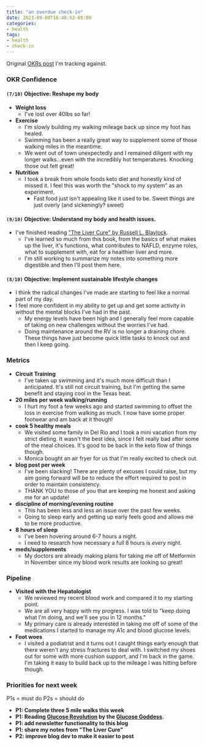 ```yaml
---
title: "an overdue check-in"
date: 2023-09-08T16:48:52-05:00
categories:
- health
tags:
- health
- check-in
---
```




Original [OKRs post](/posts/2023-08-11-okr-grids-for-health/) I'm tracking against.


### OKR Confidence

#### `(7/10)` Objective: Reshape my body
  - **Weight loss**
    - I've lost over 40lbs so far!
  - **Exercise**
    - I'm slowly building my walking mileage back up since my foot has healed.
    - Swimming has been a really great way to supplement some of those walking miles in the meantime.
    - We went out of town unexpectedly and I remained diligent with my longer walks...even with the incredibly hot temperatures.  Knocking those out felt great!
  - **Nutrition**
    - I took a break from whole foods keto diet and honestly kind of missed it.  I feel this was worth the "shock to my system" as an experiment.
      - Fast food just isn't appealing like it used to be.  Sweet things are just overly (and sickeningly? sweet)

#### `(9/10)` Objective: Understand my body and health issues.
- I've finished reading ["The Liver Cure" by Russell L. Blaylock](https://a.co/d/j4eg3hc).
  - I've learned so much from this book, from the basics of what makes up the liver, it's functions, what contributes to NAFLD, enzyme roles, what to supplement with, eat for a healthier liver and more.
  - I'm still working to summarize my notes into something more digestible and then I'll post them here.

#### `(8/10)` Objective: Implement sustainable lifestyle changes
- I think the radical changes I've made are starting to feel like a normal part of my day.
- I feel more confident in my ability to get up and get some activity in without the mental blocks I've had in the past.
  - My energy levels have been high and I generally feel more capable of taking on new challenges without the worries I've had.
  - Doing maintenance around the RV is no longer a draining chore.  These things have just become quick little tasks to knock out and then I keep going.

### Metrics

- <span class="metric-yellow">**Circuit Training**</span>
  - I've taken up swimming and it's much more difficult than I anticipated.  It's still not circuit training, but I'm getting the same benefit and staying cool in the Texas heat.
- <span class="metric-green">**20 miles per week walking/running**</span>
  - I hurt my foot a few weeks ago and started swimming to offset the loss in exercise from walking as much.  I now have some proper footwear and am back at it though!
- <span class="metric-red">**cook 5 healthy meals**</span>
  - We visited some family in Del Rio and I took a mini vacation from my strict dieting.  It wasn't the best idea, since I felt really bad after some of the meal choices.  It's good to be back in the keto flow of things though.
  - Monica bought an air fryer for us that I'm really excited to check out.
- <span class="metric-red">**blog post per week**</span>
  - I've been slacking!  There are plenty of excuses I could raise, but my aim going forward will be to reduce the effort required to post in order to maintain consistency.
  - THANK YOU to those of you that are keeping me honest and asking me for an update!
- <span class="metric-green">**discipline of morning/evening routine**</span>
  - This has been less and less an issue over the past few weeks.
  - Going to sleep early and getting up early feels good and allows me to be more productive.
- <span class="metric-yellow">**8 hours of sleep**</span>
  - I've been hovering around 6-7 hours a night.
  - I need to research how necessary a full 8 hours is *every* night.
- <span class="metric-green">**meds/supplements**</span>
  - My doctors are already making plans for taking me off of Metformin in November since my blood work results are looking so great!

### Pipeline

- **Visited with the Hepatologist**
  - We reviewed my recent blood work and compared it to my starting point.
  - We are all very happy with my progress.  I was told to "keep doing what I'm doing, and we'll see you in 12 months."
  - My primary care is already interested in taking me off of some of the medications I started to manage my A1c and blood glucose levels.
- **Foot woes**
  - I visited a podiatrist and it turns out I caught things early enough that there weren't any stress fractures to deal with.  I switched my shoes out for some with more cushion support, and I'm back in the game.  I'm taking it easy to build back up to the mileage I was hitting before though.

### Priorities for next week

P1s = must do
P2s = should do

- **P1: Complete three 5 mile walks this week**
- **P1: Reading [Glucose Revolution](https://a.co/d/7i195Y8) by the [Glucose Goddess](https://www.glucosegoddess.com).**
- **P1: add newsletter functionality to this blog**
- **P1: share my notes from "The Liver Cure"**
- **P2: improve blog dev to make it easier to post**


